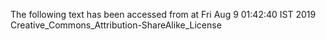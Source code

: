 The following text has been accessed from at Fri Aug 9 01:42:40 IST 2019
Creative_Commons_Attribution-ShareAlike_License
